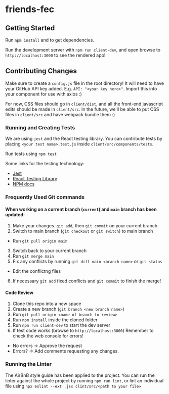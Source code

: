 # friends-fec

## Getting Started

Run `npm install` and to get dependencies.

Run the development server with `npm run client-dev`, and open browse to
`http://localhost:3000` to see the rendered app!


## Contributing Changes

Make sure to create a `config.js` file in the root directory! It will need to
have your GitHub API key added. E.g. `API: "<your key here>"`. Import this into
your component for use with axios :)

For now, CSS files should go in `client/dist`, and all the front-end javascript
edits should be made in `client/src`. In the future, we'll be able to put CSS
files in `client/src` and have webpack bundle them :)

### Running and Creating Tests

We are using `jest` and the React testing library. You can contribute tests
by placing `<your test name>.test.js` inside `client/src/components/tests`.

Run tests using `npm test`

Some links for the testing technology:
* [Jest](https://jestjs.io/docs/getting-started)
* [React Testing Library](https://testing-library.com/docs/react-testing-library/intro/)
* [NPM docs](https://www.npmjs.com/package/@testing-library/react)

### Frequently Used Git commands


#### When working on a current branch (`current`) and `main` branch has been updated:

1. Make your changes. `git add`, then `git commit` on your current branch.
2. Switch to main branch (`git checkout` or `git switch`) to main branch
  - Run `git pull origin main`
3. Switch back to your current branch
4. Run `git merge main`
5. Fix any conflicts by running `git diff main <branch name>` or `git status`
  - Edit the conflictng files
6. If necessary `git add` fixed conflicts and `git commit` to finish the merge!

#### Code Review

1. Clone this repo into a new space
2. Create a new branch (`git branch <new branch name>`)
3. Run `git pull origin <name of branch to review>`
4. Run `npm install` inside the cloned folder
5. Run `npm run client-dev` to start the dev server
6. If test code works (browse to `http://localhost:3000`) Remember to check the web console for errors!
  - No errors -> Approve the request
  - Errors? -> Add comments requesting any changes.

### Running the Linter

The AirBnB style guide has been applied to the project. You can run the linter against
the whole project by running `npm run lint`, or lint an individual file using
`npx eslint --ext .jsx clint/src/<path to your file>`
